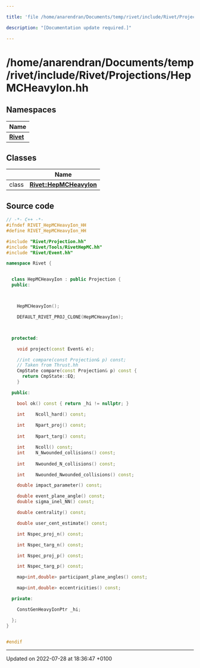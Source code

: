 ```yaml
---

title: 'file /home/anarendran/Documents/temp/rivet/include/Rivet/Projections/HepMCHeavyIon.hh'

description: "[Documentation update required.]"

---
```


# /home/anarendran/Documents/temp/rivet/include/Rivet/Projections/HepMCHeavyIon.hh



## Namespaces

| Name           |
| -------------- |
| **[Rivet](/documentation/code/namespaces/namespacerivet/)**  |

## Classes

|                | Name           |
| -------------- | -------------- |
| class | **[Rivet::HepMCHeavyIon](/documentation/code/classes/classrivet_1_1hepmcheavyion/)**  |




## Source code

```cpp
// -*- C++ -*-
#ifndef RIVET_HepMCHeavyIon_HH
#define RIVET_HepMCHeavyIon_HH

#include "Rivet/Projection.hh"
#include "Rivet/Tools/RivetHepMC.hh"
#include "Rivet/Event.hh"

namespace Rivet {


  class HepMCHeavyIon : public Projection {
  public:



    HepMCHeavyIon();

    DEFAULT_RIVET_PROJ_CLONE(HepMCHeavyIon);



  protected:

    void project(const Event& e);

    //int compare(const Projection& p) const;
    // Taken from Thrust.hh
    CmpState compare(const Projection& p) const {
      return CmpState::EQ;
    }

  public:

    bool ok() const { return _hi != nullptr; }

    int    Ncoll_hard() const;
    
    int    Npart_proj() const;
    
    int    Npart_targ() const;

    int    Ncoll() const;
    int    N_Nwounded_collisions() const;
    
    int    Nwounded_N_collisions() const;

    int    Nwounded_Nwounded_collisions() const;

    double impact_parameter() const;

    double event_plane_angle() const;
    double sigma_inel_NN() const;

    double centrality() const;

    double user_cent_estimate() const;

    int Nspec_proj_n() const;

    int Nspec_targ_n() const;

    int Nspec_proj_p() const;

    int Nspec_targ_p() const;

    map<int,double> participant_plane_angles() const;

    map<int,double> eccentricities() const;

  private:

    ConstGenHeavyIonPtr _hi;

  };
}


#endif
```


-------------------------------

Updated on 2022-07-28 at 18:36:47 +0100
